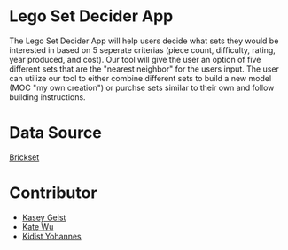 # Lego Set Decider App
The Lego Set Decider App will help users decide what sets they would be interested in based on 5 seperate criterias (piece count, difficulty, rating, year produced, and cost). Our tool will give the user an option of five different sets that are the "nearest neighbor" for the users input. The user can utilize our tool to either combine different sets to build a new model (MOC "my own creation") or purchse sets similar to their own and follow building instructions.

# Data Source
[Brickset](https://brickset.com/)

# Contributor
* [Kasey Geist](https://github.com/00geist00)
* [Kate Wu](https://github.com/katetywu)
* [Kidist Yohannes](https://github.com/kidisty)
